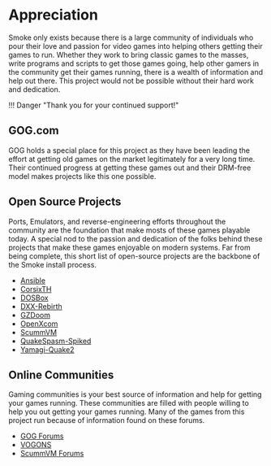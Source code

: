 # Appreciation

Smoke only exists because there is a large community of individuals who pour their love and passion for video games into helping others getting their games to run.  Whether they work to bring classic games to the masses, write programs and scripts to get those games going, help other gamers in the community get their games running, there is a wealth of information and help out there.  This project would not be possible without their hard work and dedication.

!!! Danger "Thank you for your continued support!"

## GOG.com

GOG holds a special place for this project as they have been leading the effort at getting old games on the market legitimately for a very long time.  Their continued progress at getting these games out and their DRM-free model makes projects like this one possible.

## Open Source Projects

Ports, Emulators, and reverse-engineering efforts throughout the community are the foundation that make mosts of these games playable today.  A special nod to the passion and dedication of the folks behind these projects that make these games enjoyable on modern systems.  Far from being complete, this short list of open-source projects are the backbone of the Smoke install process.

* [Ansible](https://docs.ansible.com/ansible/latest/index.html)
* [CorsixTH](https://corsixth.com/)
* [DOSBox](https://www.dosbox.com/)
* [DXX-Rebirth](https://www.dxx-rebirth.com/)
* [GZDoom](https://zdoom.org/index)
* [OpenXcom](https://openxcom.org/)
* [ScummVM](https://www.scummvm.org/)
* [QuakeSpasm-Spiked](https://fte.triptohell.info/moodles/qss/)
* [Yamagi-Quake2](https://www.yamagi.org/quake2/)

## Online Communities

Gaming communities is your best source of information and help for getting your games running.  These communities are filled with people willing to help you out getting your games running.  Many of the games from this project run because of information found on these forums.

* [GOG Forums](https://www.gog.com/forum)
* [VOGONS](https://www.vogons.org/)
* [ScummVM Forums](https://forums.scummvm.org/)